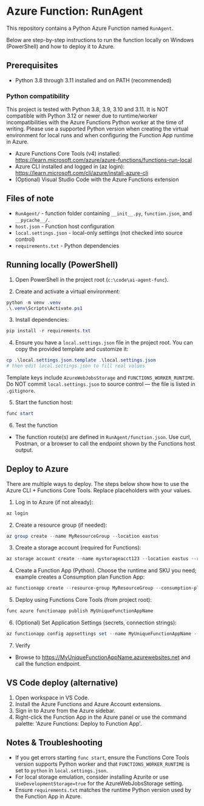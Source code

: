 # Azure Function: RunAgent

This repository contains a Python Azure Function named `RunAgent`.

Below are step-by-step instructions to run the function locally on Windows (PowerShell) and how to deploy it to Azure.

## Prerequisites
- Python 3.8 through 3.11 installed and on PATH (recommended)

### Python compatibility
This project is tested with Python 3.8, 3.9, 3.10 and 3.11. It is NOT compatible with Python 3.12 or newer due to runtime/worker incompatibilities with the Azure Functions Python worker at the time of writing. Please use a supported Python version when creating the virtual environment for local runs and when configuring the Function App runtime in Azure.
- Azure Functions Core Tools (v4) installed: https://learn.microsoft.com/azure/azure-functions/functions-run-local
- Azure CLI installed and logged in (az login): https://learn.microsoft.com/cli/azure/install-azure-cli
- (Optional) Visual Studio Code with the Azure Functions extension

## Files of note
- `RunAgent/` - function folder containing `__init__.py`, `function.json`, and `__pycache__/`.
- `host.json` - Function host configuration
- `local.settings.json` - local-only settings (not checked into source control)
- `requirements.txt` - Python dependencies

## Running locally (PowerShell)

1. Open PowerShell in the project root (`c:\code\ai-agent-func`).

2. Create and activate a virtual environment:

```powershell
python -m venv .venv
.\.venv\Scripts\Activate.ps1
```

3. Install dependencies:

```powershell
pip install -r requirements.txt
```

4. Ensure you have a `local.settings.json` file in the project root. You can copy the provided template and customize it:

```powershell
cp .\local.settings.json.template .\local.settings.json
# then edit local.settings.json to fill real values
```

Template keys include `AzureWebJobsStorage` and `FUNCTIONS_WORKER_RUNTIME`. Do NOT commit `local.settings.json` to source control — the file is listed in `.gitignore`.

5. Start the function host:

```powershell
func start
```

6. Test the function
- The function route(s) are defined in `RunAgent/function.json`. Use curl, Postman, or a browser to call the endpoint shown by the Functions host output.

## Deploy to Azure

There are multiple ways to deploy. The steps below show how to use the Azure CLI + Functions Core Tools. Replace placeholders with your values.

1. Log in to Azure (if not already):

```powershell
az login
```

2. Create a resource group (if needed):

```powershell
az group create --name MyResourceGroup --location eastus
```

3. Create a storage account (required for Functions):

```powershell
az storage account create --name mystorageacct123 --location eastus --resource-group MyResourceGroup --sku Standard_LRS
```

4. Create a Function App (Python). Choose the runtime and SKU you need; example creates a Consumption plan Function App:

```powershell
az functionapp create --resource-group MyResourceGroup --consumption-plan-location eastus --runtime python --runtime-version 3.9 --functions-version 4 --name MyUniqueFunctionAppName --storage-account mystorageacct123
```

5. Deploy using Functions Core Tools (from project root):

```powershell
func azure functionapp publish MyUniqueFunctionAppName
```

6. (Optional) Set Application Settings (secrets, connection strings):

```powershell
az functionapp config appsettings set --name MyUniqueFunctionAppName --resource-group MyResourceGroup --settings "MySetting=MyValue"
```

7. Verify
- Browse to https://MyUniqueFunctionAppName.azurewebsites.net and call the function endpoint.

## VS Code deploy (alternative)
1. Open workspace in VS Code.
2. Install the Azure Functions and Azure Account extensions.
3. Sign in to Azure from the Azure sidebar.
4. Right-click the Function App in the Azure panel or use the command palette: 'Azure Functions: Deploy to Function App'.

## Notes & Troubleshooting
- If you get errors starting `func start`, ensure the Functions Core Tools version supports Python worker and that `FUNCTIONS_WORKER_RUNTIME` is set to `python` in `local.settings.json`.
- For local storage emulation, consider installing Azurite or use `UseDevelopmentStorage=true` for the AzureWebJobsStorage setting.
- Ensure `requirements.txt` matches the runtime Python version used by the Function App in Azure.


